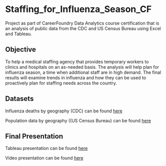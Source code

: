 # Staffing_for_Influenza_Season_CF
Project as part of CareerFoundry Data Analytics course certification that is an analysis of public data from the CDC and US Census Bureau using Excel and Tableau.

## Objective
To help a medical staffing agency that provides temporary workers to clinics and hospitals on an as-needed basis. The analysis will help plan for influenza season, a time when additional staff are in high demand. The final results will examine trends in influenza and how they can be used to proactively plan for staffing needs across the country.

## Datasets
Influenza deaths by geography (CDC) can be found [here](https://docs.google.com/spreadsheets/d/12HnfnWku-fQydCC2OJKwVDhMMR0_qQ64/edit?usp=sharing&ouid=116399071800927852345&rtpof=true&sd=true)

Population data by geography ((US Census Bureau) can be found [here](https://docs.google.com/spreadsheets/d/14xfgle-t3wsxTzCD94pz_br_gY9vagNH/edit?usp=sharing&ouid=116399071800927852345&rtpof=true&sd=true)

## Final Presentation
Tableau presentation can be found [here](https://public.tableau.com/app/profile/rachel.dicken/viz/2_9StorytellingwithDataPresentations_16601671102890/2_9StorytellingwithDataPresentations)

Video presentation can be found [here](https://www.youtube.com/watch?v=NTcX-esWalk)
